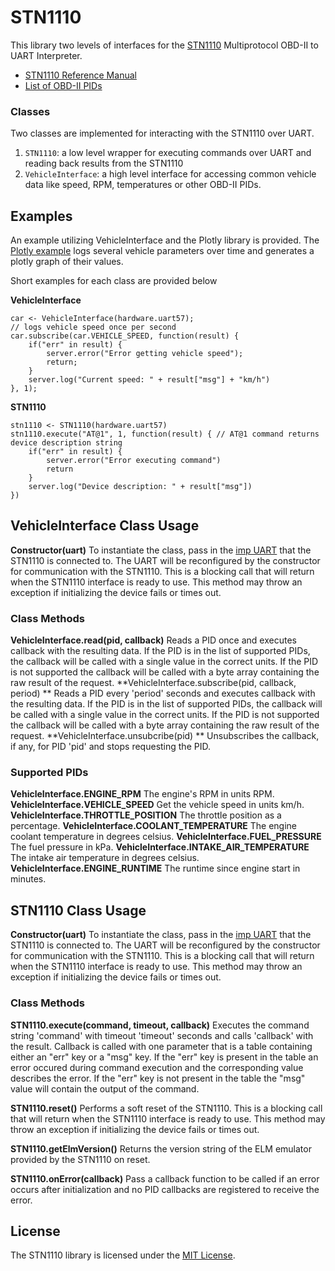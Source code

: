 # STN1110

This library two levels of interfaces for the [STN1110](https://www.scantool.net/stn1110.html) Multiprotocol OBD-II to UART Interpreter.

- [STN1110 Reference Manual](https://www.scantool.net/scantool/downloads/98/stn1100-frpm.pdf)
- [List of OBD-II PIDs](http://en.wikipedia.org/wiki/OBD-II_PIDs)

### Classes

Two classes are implemented for interacting with the STN1110 over UART.

1. `STN1110`: a low level wrapper for executing commands over UART and reading back results from the STN1110
3. `VehicleInterface`: a high level interface for accessing common vehicle data like speed, RPM, temperatures or other OBD-II PIDs.

## Examples

An example utilizing VehicleInterface and the Plotly library is provided. The [Plotly example](examples/plotly) logs several vehicle parameters over time and generates a plotly graph of their values.

Short examples for each class are provided below

**VehicleInterface**

```squirrel
car <- VehicleInterface(hardware.uart57);
// logs vehicle speed once per second
car.subscribe(car.VEHICLE_SPEED, function(result) {
    if("err" in result) {
        server.error("Error getting vehicle speed");
        return;
    }
    server.log("Current speed: " + result["msg"] + "km/h")
}, 1);
```

**STN1110**

```squirrel
stn1110 <- STN1110(hardware.uart57)
stn1110.execute("AT@1", 1, function(result) { // AT@1 command returns device description string
	if("err" in result) {
		server.error("Error executing command")
		return
	}
	server.log("Device description: " + result["msg"])
})
```

## VehicleInterface Class Usage

**Constructor(uart)**
To instantiate the class, pass in the [imp UART](https://electricimp.com/docs/api/hardware/uart/) that the STN1110 is connected to. The UART will be reconfigured by the constructor for communication with the STN1110. This is a blocking call that will return when the STN1110 interface is ready to use. This method may throw an exception if initializing the device fails or times out.

### Class Methods

**VehicleInterface.read(pid, callback)**
Reads a PID once and executes callback with the resulting data. If the PID is in the list of supported PIDs, the callback will be called with a single value in the correct units. If the PID is not supported the callback will be called with a byte array containing the raw result of the request.
**VehicleInterface.subscribe(pid, callback, period) **
Reads a PID every 'period' seconds and executes callback with the resulting data. If the PID is in the list of supported PIDs, the callback will be called with a single value in the correct units. If the PID is not supported the callback will be called with a byte array containing the raw result of the request.
**VehicleInterface.unsubcribe(pid) **
Unsubscribes the callback, if any, for PID 'pid' and stops requesting the PID.

### Supported PIDs

**VehicleInterface.ENGINE_RPM**
The engine's RPM in units RPM.
**VehicleInterface.VEHICLE_SPEED**
Get the vehicle speed in units km/h.
**VehicleInterface.THROTTLE_POSITION**
The throttle position as a percentage.
**VehicleInterface.COOLANT_TEMPERATURE**
The engine coolant temperature in degrees celsius.
**VehicleInterface.FUEL_PRESSURE**
The fuel pressure in kPa.
**VehicleInterface.INTAKE_AIR_TEMPERATURE**
The intake air temperature in degrees celsius.
**VehicleInterface.ENGINE_RUNTIME**
The runtime since engine start in minutes.

## STN1110 Class Usage

**Constructor(uart)**
To instantiate the class, pass in the [imp UART](https://electricimp.com/docs/api/hardware/uart/) that the STN1110 is connected to. The UART will be reconfigured by the constructor for communication with the STN1110. This is a blocking call that will return when the STN1110 interface is ready to use. This method may throw an exception if initializing the device fails or times out.

### Class Methods

**STN1110.execute(command, timeout, callback)**
Executes the command string 'command' with timeout 'timeout' seconds and calls 'callback' with the result. Callback is called with one parameter that is a table containing either an "err" key or a "msg" key. If the "err" key is present in the table an error occured during command execution and the corresponding value describes the error. If the "err" key is not present in the table the "msg" value will contain the output of the command.

**STN1110.reset()**
Performs a soft reset of the STN1110. This is a blocking call that will return when the STN1110 interface is ready to use. This method may throw an exception if initializing the device fails or times out.

**STN1110.getElmVersion()**
Returns the version string of the ELM emulator provided by the STN1110 on reset.

**STN1110.onError(callback)**
Pass a callback function to be called if an error occurs after initialization and no PID callbacks are registered to receive the error.


## License

The STN1110 library is licensed under the [MIT License](./LICENSE).
